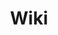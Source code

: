---
layout: wiki
title: Wiki
landing-title: 'Wiki'
nav-menu: true
description: Concise references for various topics.
image: assets/img/filler/pic06.jpg
author: null
order: 2
style: 3
---